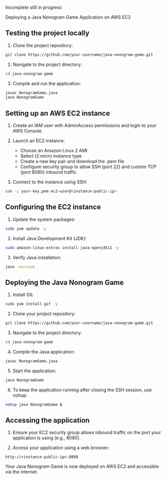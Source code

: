 Incomplete still in progress


Deploying a Java Nonogram Game Application on AWS EC2

## Testing the project locally

1. Clone the project repository:
```bash
git clone https://github.com/your-username/java-nonogram-game.git
```

2. Navigate to the project directory:
```bash
cd java-nonogram-game
```

3. Compile and run the application:
```bash
javac NonogramGame.java
java NonogramGame
```

## Setting up an AWS EC2 instance

1. Create an IAM user with AdminAccess permissions and login to your AWS Console.

2. Launch an EC2 instance:
   - Choose an Amazon Linux 2 AMI
   - Select t2.micro instance type
   - Create a new key pair and download the .pem file
   - Configure security group to allow SSH (port 22) and custom TCP (port 8080) inbound traffic

3. Connect to the instance using SSH:
```bash
ssh -i your-key.pem ec2-user@<instance-public-ip>
```

## Configuring the EC2 instance

1. Update the system packages:
```bash
sudo yum update -y
```

2. Install Java Development Kit (JDK):
```bash
sudo amazon-linux-extras install java-openjdk11 -y
```

3. Verify Java installation:
```bash
java -version
```

## Deploying the Java Nonogram Game

1. Install Git:
```bash
sudo yum install git -y
```

2. Clone your project repository:
```bash
git clone https://github.com/your-username/java-nonogram-game.git
```

3. Navigate to the project directory:
```bash
cd java-nonogram-game
```

4. Compile the Java application:
```bash
javac NonogramGame.java
```

5. Start the application:
```bash
java NonogramGame
```

6. To keep the application running after closing the SSH session, use nohup:
```bash
nohup java NonogramGame &
```

## Accessing the application

1. Ensure your EC2 security group allows inbound traffic on the port your application is using (e.g., 8080).

2. Access your application using a web browser:
```
http://<instance-public-ip>:8080
```

Your Java Nonogram Game is now deployed on AWS EC2 and accessible via the internet.
